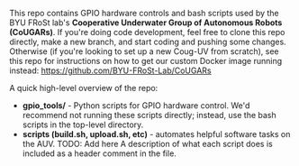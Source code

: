 This repo contains GPIO hardware controls and bash scripts used by the BYU FRoSt lab's **Cooperative Underwater Group of Autonomous Robots (CoUGARs)**. 
If you're doing code development, feel free to clone this repo directly, make a new branch, and start coding and pushing some changes.
Otherwise (if you're looking to set up a new Coug-UV from scratch), see this repo for instructions on how to get our custom Docker image running instead: https://github.com/BYU-FRoSt-Lab/CoUGARs

A quick high-level overview of the repo:
- **gpio_tools/** - Python scripts for GPIO hardware control.
We'd recommend not running these scripts directly; instead, use the bash scripts in the top-level directory.
- **scripts (build.sh, upload.sh, etc)** - automates helpful software tasks on the AUV.
TODO: Add here
A description of what each script does is included as a header comment in the file.
